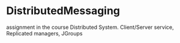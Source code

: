 # DistributedMessaging
assignment in the course Distributed System. Client/Server service, Replicated managers, JGroups

